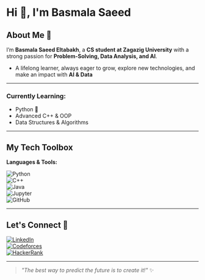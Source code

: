 # Hi 👋, I'm Basmala Saeed  

##  About Me  🌟
 I’m **Basmala Saeed Eltabakh**, a **CS student at Zagazig University** with a strong passion for **Problem-Solving, Data Analysis, and AI**.  
- A lifelong learner, always eager to grow, explore new technologies, and make an impact with **AI & Data**  

---
###  Currently Learning:  
- Python  🐍
- Advanced C++ & OOP  
- Data Structures & Algorithms  

---
##  My Tech Toolbox  

**Languages & Tools:**  

![Python](https://img.shields.io/badge/Python-%2314354C.svg?style=for-the-badge&logo=python&logoColor=white)  
![C++](https://img.shields.io/badge/C%2B%2B-%2300599C.svg?style=for-the-badge&logo=c%2B%2B&logoColor=white)  
![Java](https://img.shields.io/badge/Java-%23ED8B00.svg?style=for-the-badge&logo=java&logoColor=white)  
![Jupyter](https://img.shields.io/badge/Jupyter-%23F37626.svg?style=for-the-badge&logo=jupyter&logoColor=white)  
![GitHub](https://img.shields.io/badge/GitHub-%23121011.svg?style=for-the-badge&logo=github&logoColor=white)  

---

##  Let's Connect 🤝 

[![LinkedIn](https://img.shields.io/badge/LinkedIn-%230A66C2.svg?style=for-the-badge&logo=linkedin&logoColor=white)](https://www.linkedin.com/in/basmala-eltabakh-79897b288)  
[![Codeforces](https://img.shields.io/badge/Codeforces-%231F8ACB.svg?style=for-the-badge&logo=codeforces&logoColor=white)](https://codeforces.com/profile/Basmallla1)  
[![HackerRank](https://img.shields.io/badge/HackerRank-%232EC866.svg?style=for-the-badge&logo=hackerrank&logoColor=white)](https://www.hackerrank.com/profile/basmalaeltabakh1)  

---

> *"The best way to predict the future is to create it!"* ✨  
